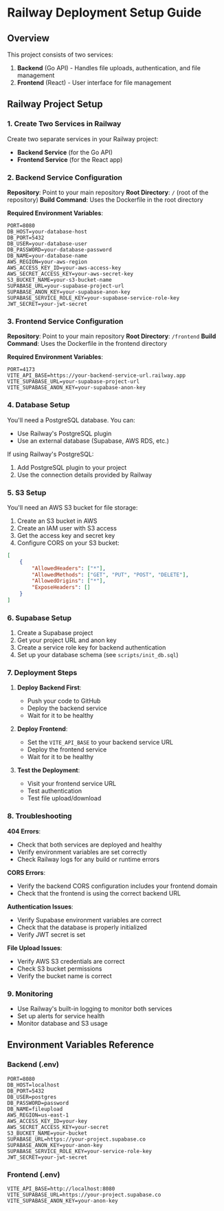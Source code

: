 # Railway Deployment Setup Guide

## Overview
This project consists of two services:
1. **Backend** (Go API) - Handles file uploads, authentication, and file management
2. **Frontend** (React) - User interface for file management

## Railway Project Setup

### 1. Create Two Services in Railway

Create two separate services in your Railway project:
- **Backend Service** (for the Go API)
- **Frontend Service** (for the React app)

### 2. Backend Service Configuration

**Repository**: Point to your main repository
**Root Directory**: `/` (root of the repository)
**Build Command**: Uses the Dockerfile in the root directory

**Required Environment Variables**:
```
PORT=8080
DB_HOST=your-database-host
DB_PORT=5432
DB_USER=your-database-user
DB_PASSWORD=your-database-password
DB_NAME=your-database-name
AWS_REGION=your-aws-region
AWS_ACCESS_KEY_ID=your-aws-access-key
AWS_SECRET_ACCESS_KEY=your-aws-secret-key
S3_BUCKET_NAME=your-s3-bucket-name
SUPABASE_URL=your-supabase-project-url
SUPABASE_ANON_KEY=your-supabase-anon-key
SUPABASE_SERVICE_ROLE_KEY=your-supabase-service-role-key
JWT_SECRET=your-jwt-secret
```

### 3. Frontend Service Configuration

**Repository**: Point to your main repository
**Root Directory**: `/frontend`
**Build Command**: Uses the Dockerfile in the frontend directory

**Required Environment Variables**:
```
PORT=4173
VITE_API_BASE=https://your-backend-service-url.railway.app
VITE_SUPABASE_URL=your-supabase-project-url
VITE_SUPABASE_ANON_KEY=your-supabase-anon-key
```

### 4. Database Setup

You'll need a PostgreSQL database. You can:
- Use Railway's PostgreSQL plugin
- Use an external database (Supabase, AWS RDS, etc.)

If using Railway's PostgreSQL:
1. Add PostgreSQL plugin to your project
2. Use the connection details provided by Railway

### 5. S3 Setup

You'll need an AWS S3 bucket for file storage:
1. Create an S3 bucket in AWS
2. Create an IAM user with S3 access
3. Get the access key and secret key
4. Configure CORS on your S3 bucket:

```json
[
    {
        "AllowedHeaders": ["*"],
        "AllowedMethods": ["GET", "PUT", "POST", "DELETE"],
        "AllowedOrigins": ["*"],
        "ExposeHeaders": []
    }
]
```

### 6. Supabase Setup

1. Create a Supabase project
2. Get your project URL and anon key
3. Create a service role key for backend authentication
4. Set up your database schema (see `scripts/init_db.sql`)

### 7. Deployment Steps

1. **Deploy Backend First**:
   - Push your code to GitHub
   - Deploy the backend service
   - Wait for it to be healthy

2. **Deploy Frontend**:
   - Set the `VITE_API_BASE` to your backend service URL
   - Deploy the frontend service
   - Wait for it to be healthy

3. **Test the Deployment**:
   - Visit your frontend service URL
   - Test authentication
   - Test file upload/download

### 8. Troubleshooting

**404 Errors**:
- Check that both services are deployed and healthy
- Verify environment variables are set correctly
- Check Railway logs for any build or runtime errors

**CORS Errors**:
- Verify the backend CORS configuration includes your frontend domain
- Check that the frontend is using the correct backend URL

**Authentication Issues**:
- Verify Supabase environment variables are correct
- Check that the database is properly initialized
- Verify JWT secret is set

**File Upload Issues**:
- Verify AWS S3 credentials are correct
- Check S3 bucket permissions
- Verify the bucket name is correct

### 9. Monitoring

- Use Railway's built-in logging to monitor both services
- Set up alerts for service health
- Monitor database and S3 usage

## Environment Variables Reference

### Backend (.env)
```env
PORT=8080
DB_HOST=localhost
DB_PORT=5432
DB_USER=postgres
DB_PASSWORD=password
DB_NAME=fileupload
AWS_REGION=us-east-1
AWS_ACCESS_KEY_ID=your-key
AWS_SECRET_ACCESS_KEY=your-secret
S3_BUCKET_NAME=your-bucket
SUPABASE_URL=https://your-project.supabase.co
SUPABASE_ANON_KEY=your-anon-key
SUPABASE_SERVICE_ROLE_KEY=your-service-role-key
JWT_SECRET=your-jwt-secret
```

### Frontend (.env)
```env
VITE_API_BASE=http://localhost:8080
VITE_SUPABASE_URL=https://your-project.supabase.co
VITE_SUPABASE_ANON_KEY=your-anon-key
``` 